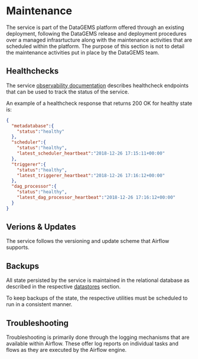 # Maintenance

The service is part of the DataGEMS platform offered through an existing deployment, following the DataGEMS release and deployment procedures over a managed infrasrtucture along with the maintenance activities that are scheduled within the platform. The purpose of this section is not to detail the maintenance activities put in place by the DataGEMS team.

## Healthchecks

The service [observability documentation](https://airflow.apache.org/docs/apache-airflow/stable/administration-and-deployment/logging-monitoring/check-health.html) describes healthcheck endpoints that can be used to track the status of the service. 

An example of a healthcheck response that returns 200 OK for healthy state is:
```json
{
  "metadatabase":{
    "status":"healthy"
  },
  "scheduler":{
    "status":"healthy",
    "latest_scheduler_heartbeat":"2018-12-26 17:15:11+00:00"
  },
  "triggerer":{
    "status":"healthy",
    "latest_triggerer_heartbeat":"2018-12-26 17:16:12+00:00"
  },
  "dag_processor":{
    "status":"healthy",
    "latest_dag_processor_heartbeat":"2018-12-26 17:16:12+00:00"
  }
}
```

## Verions & Updates

The service follows the versioning and update scheme that Airflow supports.

## Backups

All state persisted by the service is maintained in the relational database as described in the respective [datastores](datastore.md) section.

To keep backups of the state, the respective utilities must be scheduled to run in a consistent manner. 

## Troubleshooting

Troubleshooting is primarily done through the logging mechanisms that are available within Airflow. These offer log reports on individual tasks and flows as they are executed by the Airflow engine.
